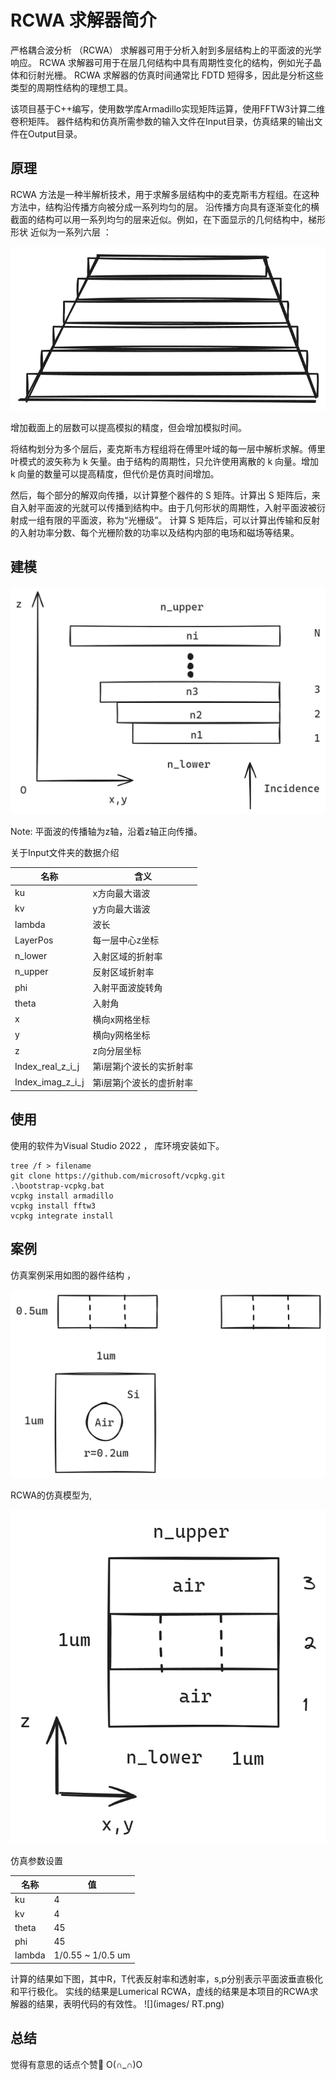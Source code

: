 ﻿# RCWA 求解器简介

严格耦合波分析 （RCWA） 求解器可用于分析入射到多层结构上的平面波的光学响应。
RCWA 求解器可用于在层几何结构中具有周期性变化的结构，例如光子晶体和衍射光栅。
RCWA 求解器的仿真时间通常比 FDTD 短得多，因此是分析这些类型的周期性结构的理想工具。

该项目基于C++编写，使用数学库Armadillo实现矩阵运算，使用FFTW3计算二维卷积矩阵。
器件结构和仿真所需参数的输入文件在Input目录，仿真结果的输出文件在Output目录。

## 原理
RCWA 方法是一种半解析技术，用于求解多层结构中的麦克斯韦方程组。在这种方法中，结构沿传播方向被分成一系列均匀的层。
沿传播方向具有逐渐变化的横截面的结构可以用一系列均匀的层来近似。例如，在下面显示的几何结构中，梯形形状 近似为一系列六层 ：

![](images/RCWA_discrete_layers.png)

 增加截面上的层数可以提高模拟的精度，但会增加模拟时间。

 将结构划分为多个层后，麦克斯韦方程组将在傅里叶域的每一层中解析求解。傅里叶模式的波矢称为 k 矢量。由于结构的周期性，只允许使用离散的 k 向量。增加 k 向量的数量可以提高精度，但代价是仿真时间增加。

 然后，每个部分的解双向传播，以计算整个器件的 S 矩阵。计算出 S 矩阵后，来自入射平面波的光就可以传播到结构中。由于几何形状的周期性，入射平面波被衍射成一组有限的平面波，称为“光栅级”。
 计算 S 矩阵后，可以计算出传输和反射的入射功率分数、每个光栅阶数的功率以及结构内部的电场和磁场等结果。
## 建模

![](images/RCWA_model.png)

Note: 平面波的传播轴为z轴，沿着z轴正向传播。



关于Input文件夹的数据介绍

| 名称 | 含义|
|---|---|
| ku | x方向最大谐波  | 
| kv | y方向最大谐波  |
 | lambda | 波长  |
 | LayerPos| 每一层中心z坐标|
 | n_lower  | 入射区域的折射率|
|   n_upper  |反射区域折射率|
| phi  | 入射平面波旋转角|
| theta | 入射角| 
| x  |横向x网格坐标|
| y |横向y网格坐标|
| z | z向分层坐标|
|Index_real_z_i_j | 第i层第j个波长的实折射率|
|Index_imag_z_i_j| 第i层第j个波长的虚折射率|


 

## 使用

使用的软件为Visual Studio 2022 ， 库环境安装如下。

```
tree /f > filename 
git clone https://github.com/microsoft/vcpkg.git
.\bootstrap-vcpkg.bat 
vcpkg install armadillo
vcpkg install fftw3
vcpkg integrate install
```

## 案例

仿真案例采用如图的器件结构 ，

![](images/struct.png)

RCWA的仿真模型为,

![](images/simulation.png)

仿真参数设置

| 名称 | 值 |
| --- | --- |
| ku | 4 |
| kv | 4 |
| theta | 45 |
| phi | 45 |
| lambda | 1/0.55 ~ 1/0.5 um |

计算的结果如下图，其中R，T代表反射率和透射率，s,p分别表示平面波垂直极化和平行极化。
实线的结果是Lumerical RCWA，虚线的结果是本项目的RCWA求解器的结果，表明代码的有效性。
![](images/ RT.png)

## 总结

觉得有意思的话点个赞🥰 O(∩_∩)O 